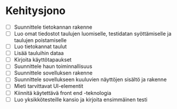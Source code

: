 # Kehitysjono

- [ ] Suunnittele tietokannan rakenne
- [ ] Luo omat tiedostot taulujen luomiselle, testidatan syöttämiselle ja taulujen poistamiselle
- [ ] Luo tietokannat taulut
- [ ] Lisää tauluihin dataa
- [ ] Kirjoita käyttötapaukset
- [ ] Suunnittele haun toiminnallisuus
- [ ] Suunnittele sovelluksen rakenne
- [ ] Suunnittele sovellukseen kuuluvien näyttöjen sisältö ja rakenne
- [ ] Mieti tarvittavat UI-elementit
- [ ] Kiinnitä käytettävä front end -teknologia
- [ ] Luo yksikkötesteille kansio ja kirjoita ensimmäinen testi

